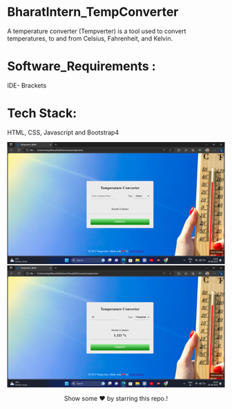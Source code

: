 # BharatIntern_TempConverter

A temperature converter (Tempverter) is a tool used to convert temperatures, to and from Celsius, Fahrenheit, and Kelvin.

# Software_Requirements : 
IDE- Brackets

# Tech Stack:
HTML, CSS, Javascript and Bootstrap4

<img src= "tempverter.png"/>
<img src= "temp-verter.png"/>


<div align="center"><p>Show some ❤️ by starring this repo.!<p></div>
